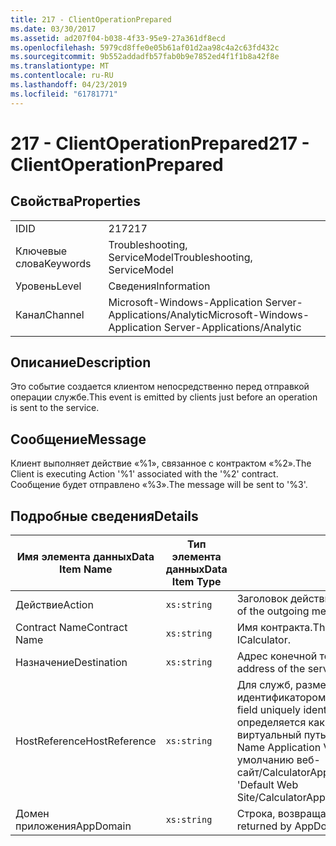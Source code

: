 ```yaml
---
title: 217 - ClientOperationPrepared
ms.date: 03/30/2017
ms.assetid: ad207f04-b038-4f33-95e9-27a361df8ecd
ms.openlocfilehash: 5979cd8ffe0e05b61af01d2aa98c4a2c63fd432c
ms.sourcegitcommit: 9b552addadfb57fab0b9e7852ed4f1f1b8a42f8e
ms.translationtype: MT
ms.contentlocale: ru-RU
ms.lasthandoff: 04/23/2019
ms.locfileid: "61781771"
---
```

# <a name="217---clientoperationprepared"></a><span data-ttu-id="a116f-102">217 - ClientOperationPrepared</span><span class="sxs-lookup"><span data-stu-id="a116f-102">217 - ClientOperationPrepared</span></span>
## <a name="properties"></a><span data-ttu-id="a116f-103">Свойства</span><span class="sxs-lookup"><span data-stu-id="a116f-103">Properties</span></span>  
  
|||  
|-|-|  
|<span data-ttu-id="a116f-104">ID</span><span class="sxs-lookup"><span data-stu-id="a116f-104">ID</span></span>|<span data-ttu-id="a116f-105">217</span><span class="sxs-lookup"><span data-stu-id="a116f-105">217</span></span>|  
|<span data-ttu-id="a116f-106">Ключевые слова</span><span class="sxs-lookup"><span data-stu-id="a116f-106">Keywords</span></span>|<span data-ttu-id="a116f-107">Troubleshooting, ServiceModel</span><span class="sxs-lookup"><span data-stu-id="a116f-107">Troubleshooting, ServiceModel</span></span>|  
|<span data-ttu-id="a116f-108">Уровень</span><span class="sxs-lookup"><span data-stu-id="a116f-108">Level</span></span>|<span data-ttu-id="a116f-109">Сведения</span><span class="sxs-lookup"><span data-stu-id="a116f-109">Information</span></span>|  
|<span data-ttu-id="a116f-110">Канал</span><span class="sxs-lookup"><span data-stu-id="a116f-110">Channel</span></span>|<span data-ttu-id="a116f-111">Microsoft-Windows-Application Server-Applications/Analytic</span><span class="sxs-lookup"><span data-stu-id="a116f-111">Microsoft-Windows-Application Server-Applications/Analytic</span></span>|  
  
## <a name="description"></a><span data-ttu-id="a116f-112">Описание</span><span class="sxs-lookup"><span data-stu-id="a116f-112">Description</span></span>  
 <span data-ttu-id="a116f-113">Это событие создается клиентом непосредственно перед отправкой операции службе.</span><span class="sxs-lookup"><span data-stu-id="a116f-113">This event is emitted by clients just before an operation is sent to the service.</span></span>  
  
## <a name="message"></a><span data-ttu-id="a116f-114">Сообщение</span><span class="sxs-lookup"><span data-stu-id="a116f-114">Message</span></span>  
 <span data-ttu-id="a116f-115">Клиент выполняет действие «%1», связанное с контрактом «%2».</span><span class="sxs-lookup"><span data-stu-id="a116f-115">The Client is executing Action '%1' associated with the '%2' contract.</span></span> <span data-ttu-id="a116f-116">Сообщение будет отправлено «%3».</span><span class="sxs-lookup"><span data-stu-id="a116f-116">The message will be sent to '%3'.</span></span>  
  
## <a name="details"></a><span data-ttu-id="a116f-117">Подробные сведения</span><span class="sxs-lookup"><span data-stu-id="a116f-117">Details</span></span>  
  
|<span data-ttu-id="a116f-118">Имя элемента данных</span><span class="sxs-lookup"><span data-stu-id="a116f-118">Data Item Name</span></span>|<span data-ttu-id="a116f-119">Тип элемента данных</span><span class="sxs-lookup"><span data-stu-id="a116f-119">Data Item Type</span></span>|<span data-ttu-id="a116f-120">Описание</span><span class="sxs-lookup"><span data-stu-id="a116f-120">Description</span></span>|  
|--------------------|--------------------|-----------------|  
|<span data-ttu-id="a116f-121">Действие</span><span class="sxs-lookup"><span data-stu-id="a116f-121">Action</span></span>|`xs:string`|<span data-ttu-id="a116f-122">Заголовок действия SOAP исходящего сообщения.</span><span class="sxs-lookup"><span data-stu-id="a116f-122">The SOAP action header of the outgoing message.</span></span>|  
|<span data-ttu-id="a116f-123">Contract Name</span><span class="sxs-lookup"><span data-stu-id="a116f-123">Contract Name</span></span>|`xs:string`|<span data-ttu-id="a116f-124">Имя контракта.</span><span class="sxs-lookup"><span data-stu-id="a116f-124">The name of the contract.</span></span> <span data-ttu-id="a116f-125">Пример ICalculator.</span><span class="sxs-lookup"><span data-stu-id="a116f-125">Example: ICalculator.</span></span>|  
|<span data-ttu-id="a116f-126">Назначение</span><span class="sxs-lookup"><span data-stu-id="a116f-126">Destination</span></span>|`xs:string`|<span data-ttu-id="a116f-127">Адрес конечной точки службы, которой отправляется сообщение.</span><span class="sxs-lookup"><span data-stu-id="a116f-127">The address of the service endpoint that the message is sent to.</span></span>|  
|<span data-ttu-id="a116f-128">HostReference</span><span class="sxs-lookup"><span data-stu-id="a116f-128">HostReference</span></span>|`xs:string`|<span data-ttu-id="a116f-129">Для служб, размещенных на веб-узле, это поле является уникальным идентификатором службы в веб-иерархии.</span><span class="sxs-lookup"><span data-stu-id="a116f-129">For Web-hosted services, this field uniquely identifies the service in the Web hierarchy.</span></span> <span data-ttu-id="a116f-130">Формат определяется как "виртуальный путь приложения имя веб-сайта&#124;виртуальный путь службы&#124;ServiceName".</span><span class="sxs-lookup"><span data-stu-id="a116f-130">Its format is defined as 'Web Site Name Application Virtual Path&#124;Service Virtual Path&#124;ServiceName'.</span></span> <span data-ttu-id="a116f-131">Пример "По умолчанию веб-сайт/CalculatorApplication&#124;/CalculatorService.svc&#124;CalculatorService".</span><span class="sxs-lookup"><span data-stu-id="a116f-131">Example: 'Default Web Site/CalculatorApplication&#124;/CalculatorService.svc&#124;CalculatorService'.</span></span>|  
|<span data-ttu-id="a116f-132">Домен приложения</span><span class="sxs-lookup"><span data-stu-id="a116f-132">AppDomain</span></span>|`xs:string`|<span data-ttu-id="a116f-133">Строка, возвращаемая AppDomain.CurrentDomain.FriendlyName.</span><span class="sxs-lookup"><span data-stu-id="a116f-133">The string returned by AppDomain.CurrentDomain.FriendlyName.</span></span>|
